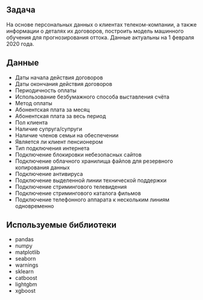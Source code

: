 ## Задача

На основе персональных данных о клиентах телеком-компании, а также информации о деталях их договоров, построить модель машинного обучения для прогнозирования оттока. Данные актуальны на 1 февраля 2020 года.

## Данные

* Даты начала действия договоров 
* Даты окончания действия договоров
* Периодичность оплаты
* Использование безбумажного способа выставления счёта
* Метод оплаты
* Абонентская плата за месяц
* Абонентская плата за весь период
* Пол клиента
* Наличие супруга/супруги
* Наличие членов семьи на обеспечении
* Является ли клиент пенсионером
* Тип подключения интернета
* Подключение блокировки небезопасных сайтов
* Подключение облачного хранилища файлов для резервного копирования данных 
* Подключение антивируса
* Подключение выделенной линии технической поддержки
* Подключение стримингового телевидения
* Подключение стримингового каталога фильмов
* Подключение телефонного аппарата к нескольким линиям одновременно

## Используемые библиотеки

* pandas
* numpy
* matplotlib
* seaborn
* warnings
* sklearn
* catboost
* lightgbm
* xgboost